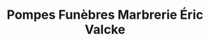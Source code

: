 ---
title: "Pompes Funèbres Marbrerie Éric Valcke"
url: /vendin-le-vieil/pompes-funebres-marbrerie-eric-valcke/
shop: directeurs de funérailles
---